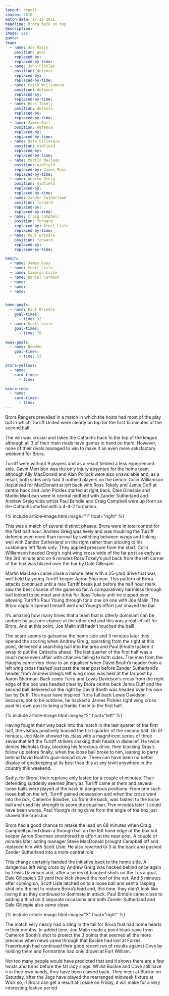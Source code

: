 ```yaml
---
layout: report
season: 2016
match-date: 17-12-2016
headline: Brora back on top
description:
image: yes
quote:
team:
  - name: Joe Malin
    position: goal
    replaced-by:
    replaced-by-time:
  - name: John Pickles
    position: defence
    replaced-by:
    replaced-by-time:
  - name: Colin Williamson
    position: defence
    replaced-by:
    replaced-by-time:
  - name: Ross Tokely
    position: defence
    replaced-by:
    replaced-by-time:
  - name: Jamie Duff
    position: defence
    replaced-by:
    replaced-by-time:
  - name: Dale Gillespie
    position: midfield
    replaced-by:
    replaced-by-time:
  - name: Martin Maclean
    position: midfield
    replaced-by: James Ross
    replaced-by-time:
  - name: Andrew Greig
    position: midfield
    replaced-by:
    replaced-by-time:
  - name: Zander Sutherland
    position: forward
    replaced-by:
    replaced-by-time:
  - name: Craig Campbell
    position: forward
    replaced-by: Scott Lisle
    replaced-by-time:
  - name: Paul Brindle
    position: forward
    replaced-by:
    replaced-by-time:

bench:
  - name: James Ross
  - name: Scott Lisle
  - name: Cameron Lisle
  - name: Daniel Cormack
  - name:
  - name:
  - name:


home-goals:
  - name: Paul Brindle
    goal-times:
      - time: 32
  - name: Scott Lisle
    goal-times:
      - time: 76

away-goals:
  - name: Bowden
    goal-times:
      - time: 52

brora-yellows:
  - name:
    card-times:
      - time:

brora-reds:
  - name:
    card-times:
      - time:
---
```

Brora Rangers prevailed in a match in which the hosts had most of the play but in which Turriff United were clearly on top for the first 15 minutes of the second half.

The win was crucial and takes the Cattachs back to the top of the league although all 3 of their main rivals have games in hand on them. However, none of their rivals managed to win to make it an even more satisfactory weekend for Brora.

Turriff were without 9 players and as a result fielded a less experienced side. Gavin Morrison was the only injury absentee for the home team although Ally MacDonald and Alan Pollock were also unavailable and, as a result, both sides only had 3 outfield players on the bench. Colin Williamson deputised for MacDonald at left back with Ross Tokely and Jamie Duff at centre back and John Pickles started at right back. Dale Gillespie and Martin MacLean were in central midfield with Zander Sutherland and Andrew Greig wide whilst Paul Brindle and Craig Campbell were up front as the Cattachs started with a 4-4-2 formation.

{% include article-image.html image="1" float="right" %}

This was a match of several distinct phases. Brora were in total control for the first half hour. Andrew Greig was lively and was troubling the Turriff defence even more than normal by switching between wings and linking well with Zander Sutherland on the right rather than sticking to his customary left flank only. They applied pressure from the start. Colin Williamson headed Greig’s right wing cross wide of the far post as early as the 3rd minute and on 6 minutes Ross Tokely’s pull back from the left corner of the box was blazed over the bar by Dale Gillespie.

Martin MacLean came close a minute later with a 25-yard drive that was well held by young Turriff keeper Aaron Sherman. This pattern of Brora attacks continued until a rare Turriff break just before the half hour mark saw the best chance of the game so far. A comparatively harmless through ball looked to be meat and drink for Ross Tokely until he slipped over allowing Turriff’s Paul Young through for a one on one with Joe Malin. The Brora captain spread himself well and Young’s effort just shaved the bar.

It’s amazing how many times that a team that is utterly dominant can be undone by just one chance at the other end and this was a real let-off for Brora. And at this point, Joe Malin still hadn’t touched the ball!

The scare seems to galvanise the home side and 3 minutes later they opened the scoring when Andrew Greig, operating from the right at this point, delivered a searching ball into the area and Paul Brindle tucked it away to put the Cattachs ahead. The last quarter of the first half was a much more even affair with chances falling to both sides. The men from the Haughs came very close to an equaliser when David Booth’s header from a left wing cross flashed just past the near post before Zander Sutherland’s header from Andrew Greig’s left wing cross was held at the far post by Aaron Sherman. Back came Turra and Lewis Davidson’s cross from the right edge of the box was headed clear by Brora centre back Jamie Duff and the second ball delivered on the right by David Booth was headed over his own bar by Duff. This must have inspired Turra full back Lewis Davidson because, not to be outdone, he hacked a James Pickles right wing cross past his own post to bring a frantic finale to the first half.

{% include article-image.html image="2" float="left" %}

Having fought their way back into the match in the last quarter of the first half, the visitors positively bossed the first quarter of the second half. On 51 minutes, Joe Malin showed his class with a magnificent series of three saves that left the Turriff strikers shaking their heads in disbelief. He twice denied Nicholas Gray, blocking his ferocious drive, then blocking Gray’s follow up before finally, when the loose ball broke to him, leaping to parry behind David Booth’s goal-bound drive. There can have been no better display of goalkeeping at its best than this at any level anywhere in the country this weekend.

Sadly, for Brora, their reprieve only lasted for a couple of minutes. Their defending suddenly seemed jittery as Turriff came at them and several loose balls were played at the back in dangerous positions. From one such loose ball on the left, Turriff gained possession and when the cross went into the box, Cameron Bowden, up from the back, was fastest to the loose ball and used his strength to score the equaliser. Five minutes later it could have been worse. Paul Young’s rising drive from the angle of the box just shaved the crossbar.

Brora had a good chance to retake the lead on 68 minutes when Craig Campbell pulled down a through ball on the left hand edge of the box but keeper Aaron Sherman smothered his effort at the near post. A couple of minutes later acting manager Steve MacDonald brought Campbell off and replaced him with Scott Lisle. He also reverted to 3 at the back and pushed Zander Sutherland into a more central role.

This change certainly handed the initiative back to the home side. A dangerous left wing cross by Andrew Greig was hacked behind once again by Lewis Davidson and, after a series of blocked shots on the Turra goal, Dale Gillespie’s 20 yard free kick shaved the roof of the net. And 5 minutes after coming on, Scott Lisle latched on to a loose ball and sent a rasping shot into the net to restore Brora’s lead and, this time, they didn’t look like losing it as they continued to dominate in attack. Paul Brindle came close to adding a third on 3 separate occasions and both Zander Sutherland and Dale Gillespie also came close.

{% include article-image.html image="3" float="right" %}

The match very nearly had a sting in the tail for Brora that had home hearts in their mouths. In added time, Joe Malin made a point blank save from Cameron Booth’s shot to protect the 3 points that seemed all the more precious when news came through that Buckie had lost at Forres, Fraserburgh had continued their good recent run of results against Cove by holding them and Formartine had only drawn at Fort William.

Not too many people would have predicted that and it shows there are a few twists and turns before the fat lady sings. Whilst Buckie and Cove still have it in their own hands, they have been clawed back. They meet at Buckie on Saturday, after the Jags have played the rearranged midweek fixture at Wick so, if Brora can get a result at Lossie on Friday, it will make for a very interesting festive period.
